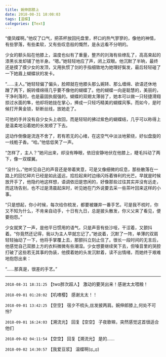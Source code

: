 ```yaml
---
title: 婉伸郎膝上
date: 2018-08-31 18:08:03
tags: [温蝶]
categories: [Text]
---
```


<p>“傻凤蝶啊。”他叹了口气，把茶杯放回托盘里，杯口的热气寥寥的，像他的神情，有些寥落，有些柔软，又有些叹息般的慨然，是永远看不分明的。</p> 
<p>少女的额头贴在他膝上，温度也似有了重量，整齐的刘海有些缭乱了，高高束起的漆黑长发却铺了他半身。“嗯。”她轻轻地应了声，闭上双眼。他沉默了半晌，最终还是摸了摸少女的发顶，又用执惯了剑的手指细致地为她理好鬓发，最后轻轻碰了一下她眉上蝴蝶状的发卡。</p> 
<p>“……主人。”她轻轻偏了偏头，脸颊就在他膝头那么婉转、那么缠绵、欲语还休地蹭了两下，婉转缠绵得几乎要不像他的蝴蝶了。他的蝴蝶一向是聪慧的，美丽的，干净利落的，也是最固执倔强的。蝴蝶的双翅太薄弱了，她本可以做一只轻捷滑翔掠过水面的隼，他却将她拢在掌心，捧成一只轻巧精美的蝴蝶风筝。而如今，是时候打开黄金锁，斩断丝线，放她走了。</p> 
<p>可他的手并没有自少女头上收回，而是轻轻的拂过紫色的蝴蝶结，几乎可以称得上是温柔地沿着她的长发顺了下去。</p> 
<p>这动作倒像是流连不舍了，若有若无的心绪，在这空气中淡淡地萦绕，好似盘旋的一线栀子香。“哈。”他低低笑了一声。</p> 
<p>“怎样了，主人？”她问出来，却没有睁眼，依旧安静地伏在他膝上，睫毛抖动了两下，像一双蝶翼。</p> 
<p>“没什么，”他听见自己的声音还是带着笑意，可是又像细微的叹息，那些散落在一路上的回忆碎片已经是如此遥远，拾捡起来时边缘闪烁着锋利的光芒。早就是时候放开手了，他隐约地这样想，语调依旧是悠闲的，好像那些过往其实并没有远走，而这场告别，也不过是清晨起床时，听见她在门外说要去采一些茶叶回来这样的小事。</p> 
<p>“只是想起，你小时候，每次给你梳发，都要被嫌弃一番手艺。可是我不梳时，你又不知为什么，不肯亲自动手，十日有九日，总是披头散发，你义父来了看见，便要抱怨。”</p> 
<p>少女就笑了一声，是他平日惯用的语气，只是声音有些沙哑，干涩着，又颤抖着。“你竟然还记得，我以为主人早就忘记了。”她说着，沉默了一阵，单薄的双肩轻轻抽动了一下，他将手掌覆上去，那颤抖立刻止住了。很长一段时间的无言后，他感觉自己双膝上方的衣料微微有些潮湿。少女想要继续笑下去，但嗓音里的哭腔打破了这些若无其事的伪装，他摸着她的头发沉默着，读不出情绪，而她终于艰难地抱怨出来：</p> 
<p>“……那真是，很差的手艺。”</p>

<!-- more -->

---

`2018-08-31 18:31:25` 【two胖次超人】 激动的要哭出来！感谢太太喂粮！

`2018-09-01 01:28:02` 【叽喳樱】 感谢太太！！

`2018-09-01 13:42:25` 【空空】 宿夕不梳头,丝发披两肩。婉伸郎膝上,何处不可怜?

`2018-09-01 16:24:03` 【溯流光】 回复【空空】 子夜歌嘛，突然感觉这首很适合他们

`2018-09-02 04:11:54` 【空空】 回复【溯流光】 是的……

`2018-09-02 14:30:57` 【我爱豆浆】 温蝶啊(ಥ\_ಥ)
